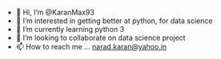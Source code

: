 - 👋 Hi, I’m @KaranMax93
- 👀 I’m interested in getting better at python, for data science 
- 🌱 I’m currently learning python 3
- 💞️ I’m looking to collaborate on data science project
- 📫 How to reach me ... narad.karan@yahoo.in

<!---
KaranMax93/KaranMax93 is a ✨ special ✨ repository because its `README.md` (this file) appears on your GitHub profile.
You can click the Preview link to take a look at your changes.
--->
